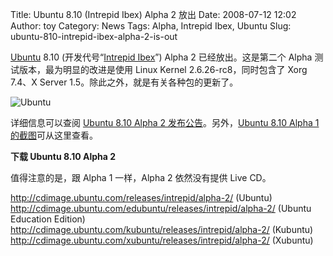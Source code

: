Title: Ubuntu 8.10 (Intrepid Ibex) Alpha 2 放出
Date: 2008-07-12 12:02
Author: toy
Category: News
Tags: Alpha, Intrepid Ibex, Ubuntu
Slug: ubuntu-810-intrepid-ibex-alpha-2-is-out

[Ubuntu](http://linuxtoy.org/tag/ubuntu) 8.10 (开发代号“[Intrepid
Ibex](http://linuxtoy.org/tag/intrepid-ibex)”) Alpha 2
已经放出。这是第二个 Alpha 测试版本，最为明显的改进是使用 Linux Kernel
2.6.26-rc8，同时包含了 Xorg 7.4、X Server
1.5。除此之外，就是有关各种包的更新了。

![Ubuntu](http://i.linuxtoy.org/i/logo/ubuntu-logo.jpg)

详细信息可以查阅 [Ubuntu 8.10 Alpha 2
发布公告](https://lists.ubuntu.com/archives/ubuntu-devel-announce/2008-July/000451.html)。另外，[Ubuntu
8.10 Alpha 1
的截图](http://linuxtoy.org/archives/ubuntu-810-intrepid-ibex-alpha-1-screenshots.html)可从这里查看。

**下载 Ubuntu 8.10 Alpha 2**

值得注意的是，跟 Alpha 1 一样，Alpha 2 依然没有提供 Live CD。

<http://cdimage.ubuntu.com/releases/intrepid/alpha-2/> (Ubuntu)  
<http://cdimage.ubuntu.com/edubuntu/releases/intrepid/alpha-2/> (Ubuntu
Education Edition)  
<http://cdimage.ubuntu.com/kubuntu/releases/intrepid/alpha-2/>
(Kubuntu)  
<http://cdimage.ubuntu.com/xubuntu/releases/intrepid/alpha-2/>
(Xubuntu)
